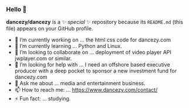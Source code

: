 ### Hello 👋

**dancezy/dancezy** is a ✨ _special_ ✨ repository because its `README.md` (this file) appears on your GitHub profile.


- 🔭 I’m currently working on ... the html css code for dancezy.com 
- 🌱 I’m currently learning ... Python and Linux.
- 👯 I’m looking to collaborate on ... deployment of video player API jwplayer.com or similar.
- 🤔 I’m looking for help with ...  I need an offshore based executive producer with a deep pocket to sponsor a new investment fund for        dancezy.com
- 💬 Ask me about ... media and entertainment business.
- 📫 How to reach me: ... https://www.dancezy.com/contact/
- ⚡ Fun fact: ... studying.

